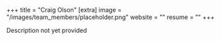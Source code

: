 +++
title = "Craig Olson"
[extra]
image = "/images/team_members/placeholder.png"
website = ""
resume = ""
+++

Description not yet provided
